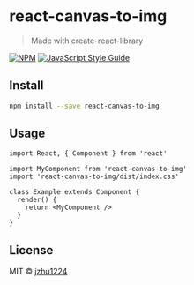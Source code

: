 # react-canvas-to-img

> Made with create-react-library

[![NPM](https://img.shields.io/npm/v/react-canvas-to-img.svg)](https://www.npmjs.com/package/react-canvas-to-img) [![JavaScript Style Guide](https://img.shields.io/badge/code_style-standard-brightgreen.svg)](https://standardjs.com)

## Install

```bash
npm install --save react-canvas-to-img
```

## Usage

```tsx
import React, { Component } from 'react'

import MyComponent from 'react-canvas-to-img'
import 'react-canvas-to-img/dist/index.css'

class Example extends Component {
  render() {
    return <MyComponent />
  }
}
```

## License

MIT © [jzhu1224](https://github.com/jzhu1224)
